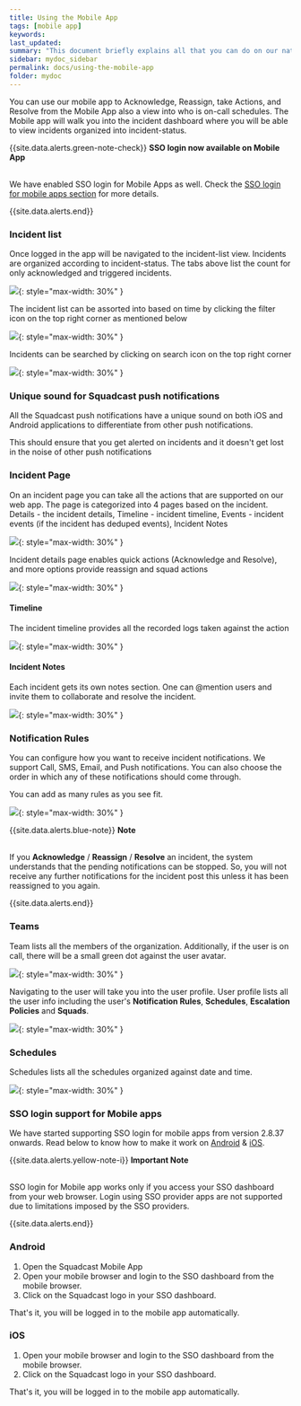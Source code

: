 ```yaml
---
title: Using the Mobile App
tags: [mobile app]
keywords: 
last_updated: 
summary: "This document briefly explains all that you can do on our native mobile application available for both iOS and Android."
sidebar: mydoc_sidebar
permalink: docs/using-the-mobile-app
folder: mydoc
---
```


You can use our mobile app to Acknowledge, Reassign, take Actions, and Resolve from the Mobile App also a view into who is on-call schedules. The Mobile app will walk you into the incident dashboard where you will be able to view incidents organized into incident-status.

{{site.data.alerts.green-note-check}}
<b>SSO login now available on Mobile App</b>
<br/><br/><p>We have enabled SSO login for Mobile Apps as well. Check the <a href="#sso-login-support-for-mobile-apps">SSO login for mobile apps section</a> for more details.</p>
{{site.data.alerts.end}}

### Incident list

Once logged in the app will be navigated to the incident-list view. Incidents are organized according to incident-status. The tabs above list the count for only acknowledged and triggered incidents.

![](images/using_mobile_1.png){: style="max-width: 30%" }

The incident list can be assorted into based on time by clicking the filter icon on the top right corner as mentioned below

![](images/using_mobile_2.png){: style="max-width: 30%" }

Incidents can be searched by clicking on search icon on the top right corner

![](images/using_mobile_3.png){: style="max-width: 30%" }

### Unique sound for Squadcast push notifications

All the Squadcast push notifications have a unique sound on both iOS and Android applications to differentiate from other push notifications.

This should ensure that you get alerted on incidents and it doesn't get lost in the noise of other push notifications

### Incident Page

On an incident page you can take all the actions that are supported on our web app. The page is categorized into 4 pages based on the incident. Details - the incident details, Timeline - incident timeline, Events - incident events (if the incident has deduped events), Incident Notes

![](images/using_mobile_4.png){: style="max-width: 30%" }

Incident details page enables quick actions (Acknowledge and Resolve), and more options provide reassign and squad actions

![](images/using_mobile_5.png){: style="max-width: 30%" }

#### Timeline 

The incident timeline provides all the recorded logs taken against the action

![](images/using_mobile_6.png){: style="max-width: 30%" }

#### Incident Notes

Each incident gets its own notes section. One can @mention users and invite them to collaborate and resolve the incident. 

![](images/incident_notes_12.png){: style="max-width: 30%" }

### Notification Rules

You can configure how you want to receive incident notifications. We support Call, SMS, Email, and Push notifications. You can also choose the order in which any of these notifications should come through. 

You can add as many rules as you see fit. 

![](images/using_mobile_8.png){: style="max-width: 30%" }

{{site.data.alerts.blue-note}}
<b>Note</b>
<br/><br/><p>If you <b>Acknowledge</b> / <b>Reassign</b> / <b>Resolve</b> an incident, the system understands that the pending notifications can be stopped. So, you will not receive any further notifications for the incident post this unless it has been reassigned to you again.</p>
{{site.data.alerts.end}}

### Teams

Team lists all the members of the organization. Additionally, if the user is on call, there will be a small green dot against the user avatar. 

![](images/using_mobile_9.png){: style="max-width: 30%" }

Navigating to the user will take you into the user profile. User profile lists all the user info including the user's **Notification Rules**, **Schedules**, **Escalation Policies** and **Squads**.

![](images/using_mobile_10.png){: style="max-width: 30%" }

### Schedules

Schedules lists all the schedules organized against date and time.

![](images/using_mobile_11.png){: style="max-width: 30%" }

### SSO login support for Mobile apps

We have started supporting SSO login for mobile apps from version 2.8.37 onwards. Read below to know how to make it work on [Android](#android) & [iOS](#ios).

{{site.data.alerts.yellow-note-i}}
<b>Important Note</b>
<br/><br/><p>SSO login for Mobile app works only if you access your SSO dashboard from your web browser. Login using SSO provider apps are not supported due to limitations imposed by the SSO providers.</p>
{{site.data.alerts.end}}

### Android

1. Open the Squadcast Mobile App
2. Open your mobile browser and login to the SSO dashboard from the mobile browser.
3. Click on the Squadcast logo in your SSO dashboard.

That's it, you will be logged in to the mobile app automatically.

### iOS

1. Open your mobile browser and login to the SSO dashboard from the mobile browser.
2. Click on the Squadcast logo in your SSO dashboard.

That's it, you will be logged in to the mobile app automatically.